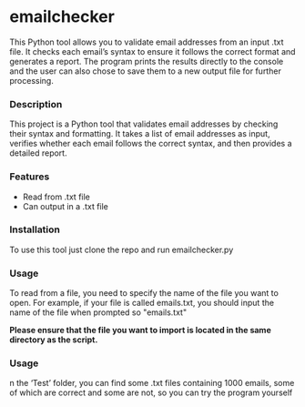 # emailchecker
This Python tool allows you to validate email addresses from an input .txt file. 
It checks each email’s syntax to ensure it follows the correct format and generates a report. The program prints the results directly to the console and the user can also chose to save them to a new output file for further processing.

### Description

This project is a Python tool that validates email addresses by checking their syntax and formatting. It takes a list of email addresses as input, verifies whether each email follows the correct syntax, and then provides a detailed report.

### Features

- Read from .txt file
- Can output in a .txt file

### Installation

To use this tool just clone the repo and run emailchecker.py

### Usage

To read from a file, you need to specify the name of the file you want to open. For example, if your file is called emails.txt, you should input the name of the file when prompted so "emails.txt"

**Please ensure that the file you want to import is located in the same directory as the script.**

### Usage
n the ‘Test’ folder, you can find some .txt files containing 1000 emails, some of which are correct and some are not, so you can try the program yourself
